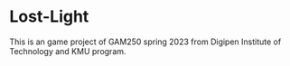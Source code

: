 # Lost-Light
This is an game project of GAM250 spring 2023 from Digipen Institute of Technology and KMU program.
